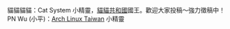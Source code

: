 貓貓貓貓：Cat System 小精靈，[貓貓共和國](https://www.facebook.com/kingofcat4/)國王。歡迎大家投稿～強力徵稿中！
PN Wu (小平)：[Arch Linux Taiwan](https://archlinux.tw) 小精靈






